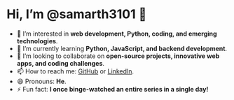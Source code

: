 # Hi, I’m @samarth3101 👋

- 👀 I’m interested in **web development, Python, coding, and emerging technologies**.  
- 🌱 I’m currently learning **Python, JavaScript, and backend development**.  
- 💞️ I’m looking to collaborate on **open-source projects, innovative web apps, and coding challenges**.  
- 📫 How to reach me: [GitHub](https://github.com/samarth3101) or [LinkedIn](https://www.linkedin.com/in/samarth-patil-3101spp/).  
- 😄 Pronouns: **He**.  
- ⚡ Fun fact: **I once binge-watched an entire series in a single day!**
